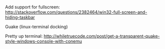 Add support for fullscreen:
http://stackoverflow.com/questions/2382464/win32-full-screen-and-hiding-taskbar

Guake (linux-terminal docking)

Pretty up terminal:
http://whiletruecode.com/post/get-a-transparent-quake-style-windows-console-with-conemu